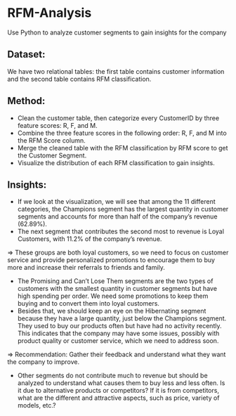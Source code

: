 # RFM-Analysis
Use Python to analyze customer segments to gain insights for the company

## Dataset:
We have two relational tables: the first table contains customer information and the second table contains RFM classification.

## Method:
- Clean the customer table, then categorize every CustomerID by three feature scores: R, F, and M.
- Combine the three feature scores in the following order: R, F, and M into the RFM Score column.
- Merge the cleaned table with the RFM classification by RFM score to get the Customer Segment.
- Visualize the distribution of each RFM classification to gain insights.

## Insights:
- If we look at the visualization, we will see that among the 11 different categories, the Champions segment has the largest quantity in customer segments and accounts for more than half of the company’s revenue (62.89%).
- The next segment that contributes the second most to revenue is Loyal Customers, with 11.2% of the company’s revenue.

⇒ These groups are both loyal customers, so we need to focus on customer service and provide personalized promotions to encourage them to buy more and increase their referrals to friends and family.

- The Promising and Can’t Lose Them segments are the two types of customers with the smallest quantity in customer segments but have high spending per order. We need some promotions to keep them buying and to convert them into loyal customers.
- Besides that, we should keep an eye on the Hibernating segment because they have a large quantity, just below the Champions segment. They used to buy our products often but have had no activity recently. This indicates that the company may have some issues, possibly with product quality or customer service, which we need to address soon.

⇒ Recommendation: Gather their feedback and understand what they want the company to improve.

- Other segments do not contribute much to revenue but should be analyzed to understand what causes them to buy less and less often. Is it due to alternative products or competitors? If it is from competitors, what are the different and attractive aspects, such as price, variety of models, etc.?
